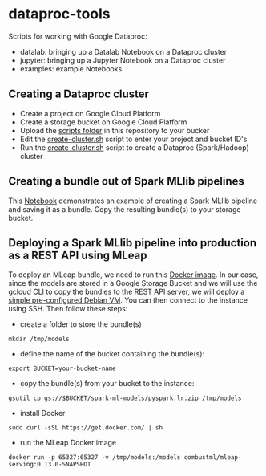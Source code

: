 # dataproc-tools
Scripts for working with Google Dataproc:

- datalab: bringing up a Datalab Notebook on a Dataproc cluster
- jupyter: bringing up a Jupyter Notebook on a Dataproc cluster
- examples: example Notebooks

## Creating a Dataproc cluster
- Create a project on Google Cloud Platform
- Create a storage bucket on Google Cloud Platform
- Upload the [scripts folder](https://github.com/connected-bsamadi/dataproc-tools/tree/master/scripts) in this repository to your bucker 
- Edit the [create-cluster.sh](https://github.com/connected-bsamadi/dataproc-tools/blob/master/jupyter/create-cluster-python2.sh) script to enter your project and bucket ID's
- Run the [create-cluster.sh](https://github.com/connected-bsamadi/dataproc-tools/blob/master/jupyter/create-cluster-python2.sh) script to create a Dataproc (Spark/Hadoop) cluster

## Creating a bundle out of Spark MLlib pipelines
This [Notebook](https://github.com/connected-bsamadi/dataproc-tools/blob/master/examples/PySpark%20-%20AirBnb.ipynb) demonstrates an example of creating a Spark MLlib pipeline and saving it as a bundle. Copy the resulting bundle(s) to your storage bucket.

## Deploying a Spark MLlib pipeline into production as a REST API using MLeap
To deploy an MLeap bundle, we need to run this [Docker image](https://hub.docker.com/r/combustml/mleap-serving/tags/). In our case, since the models are stored in a Google Storage Bucket and we will use the gcloud CLI to copy the bundles to the REST API server, we will deploy a [simple pre-configured Debian VM](https://console.cloud.google.com/marketplace/partners/gcp-quickstart-vm-public). You can then connect to the instance using SSH. Then follow these steps:
- create a folder to store the bundle(s)
```
mkdir /tmp/models
```
- define the name of the bucket containing the bundle(s):
```
export BUCKET=your-bucket-name
```
- copy the bundle(s) from your bucket to the instance:
```
gsutil cp gs://$BUCKET/spark-ml-models/pyspark.lr.zip /tmp/models
```
- install Docker
```
sudo curl -sSL https://get.docker.com/ | sh
```
- run the MLeap Docker image
```
docker run -p 65327:65327 -v /tmp/models:/models combustml/mleap-serving:0.13.0-SNAPSHOT
```
